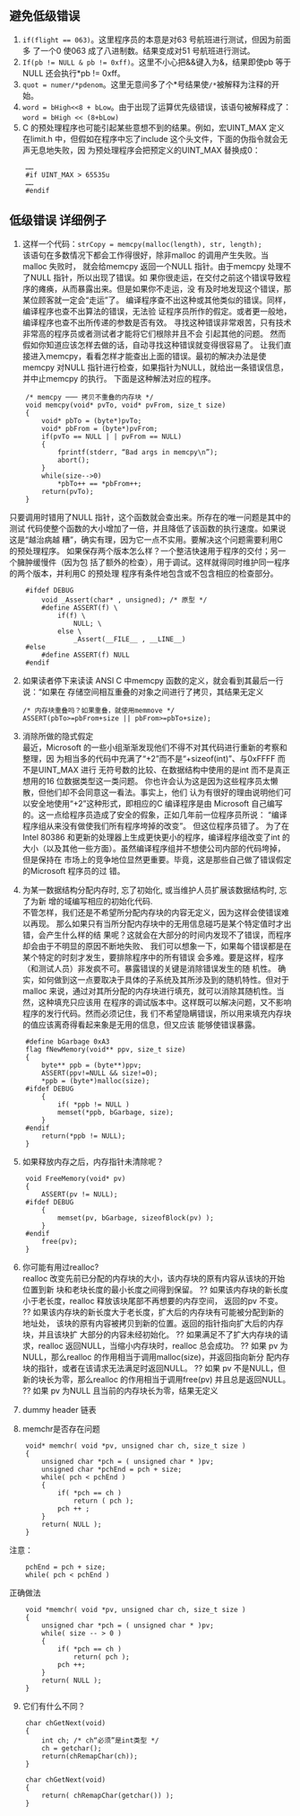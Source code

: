 
避免低级错误
---------------

1. `if(flight == 063)`。这里程序员的本意是对63 号航班进行测试，但因为前面多
了一个0 使063 成了八进制数。结果变成对51 号航班进行测试。
2. `If(pb != NULL & pb != 0xff)`。这里不小心把&&键入为&，结果即使pb 等于NULL
 还会执行*pb != 0xff。
3. `quot = numer/*pdenom`。这里无意间多了个*号结果使`/*`被解释为注释的开始。
4. `word = bHigh<<8 + bLow`。由于出现了运算优先级错误，该语句被解释成了：
`word = bHigh << (8+bLow)`
5. C 的预处理程序也可能引起某些意想不到的结果。例如，宏UINT_MAX 定义在limit.h
中，但假如在程序中忘了include 这个头文件，下面的伪指令就会无声无息地失败，因
为预处理程序会把预定义的UINT_MAX 替换成0：
```
    ……  
    #if UINT_MAX > 65535u  
    ……  
    #endif
```

低级错误 详细例子
---------------

1. 这样一个代码：`strCopy = memcpy(malloc(length), str, length);`  
该语句在多数情况下都会工作得很好，除非malloc 的调用产生失败。当malloc 失败时，
就会给memcpy 返回一个NULL 指针。由于memcpy 处理不了NULL 指针，所以出现了错误。如
果你很走运，在交付之前这个错误导致程序的瘫痪，从而暴露出来。但是如果你不走运，没
有及时地发现这个错误，那某位顾客就一定会“走运”了。
编译程序查不出这种或其他类似的错误。同样，编译程序也查不出算法的错误，无法验
证程序员所作的假定。或者更一般地，编译程序也查不出所传递的参数是否有效。
寻找这种错误非常艰苦，只有技术非常高的程序员或者测试者才能将它们根除并且不会
引起其他的问题。
然而假如你知道应该怎样去做的话，自动寻找这种错误就变得很容易了。
让我们直接进入memcpy，看看怎样才能查出上面的错误。最初的解决办法是使memcpy
对NULL 指针进行检查，如果指针为NULL，就给出一条错误信息，并中止memcpy 的执行。
下面是这种解法对应的程序。
```
    /* memcpy ─── 拷贝不重叠的内存块 */
    void memcpy(void* pvTo, void* pvFrom, size_t size)
    {
        void* pbTo = (byte*)pvTo;
        void* pbFrom = (byte*)pvFrom;
        if(pvTo == NULL | | pvFrom == NULL)
        {
            fprintf(stderr, “Bad args in memcpy\n”);
            abort();
        }
        while(size-->0)
            *pbTo++ == *pbFrom++;
        return(pvTo);
    }
```
只要调用时错用了NULL 指针，这个函数就会查出来。所存在的唯一问题是其中的测试
代码使整个函数的大小增加了一倍，并且降低了该函数的执行速度。如果说这是“越治病越
糟”，确实有理，因为它一点不实用。要解决这个问题需要利用C 的预处理程序。
如果保存两个版本怎么样？一个整洁快速用于程序的交付；另一个臃肿缓慢件（因为包
括了额外的检查），用于调试。这样就得同时维护同一程序的两个版本，并利用C 的预处理
程序有条件地包含或不包含相应的检查部分。
```
    #ifdef DEBUG  
        void _Assert(char* , unsigned); /* 原型 */  
        #define ASSERT(f) \  
            if(f) \  
                NULL; \  
            else \  
                _Assert(__FILE__ , __LINE__)  
    #else  
        #define ASSERT(f) NULL  
    #endif  
```

2. 如果读者停下来读读 ANSI C 中memcpy 函数的定义，就会看到其最后一行说：“如果在
存储空间相互重叠的对象之间进行了拷贝，其结果无定义

    `/* 内存块重叠吗？如果重叠，就使用memmove */`  
    `ASSERT(pbTo>=pbFrom+size || pbFrom>=pbTo+size);`

3. 消除所做的隐式假定  
最近，Microsoft 的一些小组渐渐发现他们不得不对其代码进行重新的考察和整理，因
为相当多的代码中充满了“+2”而不是“+sizeof(int)”、与0xFFFF 而不是UINT_MAX 进行
无符号数的比较、在数据结构中使用的是int 而不是真正想用的16 位数据类型这一类问题。
你也许会认为这是因为这些程序员太懒散，但他们却不会同意这一看法。事实上，他们
认为有很好的理由说明他们可以安全地使用“+2”这种形式，即相应的C 编译程序是由
Microsoft 自己编写的。这一点给程序员造成了安全的假象，正如几年前一位程序员所说：
“编译程序组从来没有做使我们所有程序垮掉的改变”。
但这位程序员错了。
为了在Intel 80386 和更新的处理器上生成更快更小的程序，编译程序组改变了int
的大小（以及其他一些方面）。虽然编译程序组并不想使公司内部的代码垮掉，但是保持在
市场上的竞争地位显然更重要。毕竟，这是那些自己做了错误假定的Microsoft 程序员的过
错。

4. 为某一数据结构分配内存时, 忘了初始化, 或当维护人员扩展该数据结构时, 忘了为新
增的域编写相应的初始化代码.  
不管怎样，我们还是不希望所分配内存块的内容无定义，因为这样会使错误难以再现。
那么如果只有当所分配内存块中的无用信息碰巧是某个特定值时才出错，会产生什么样的结
果呢？这就会在大部分的时间内发现不了错误，而程序却会由于不明显的原因不断地失败、
我们可以想象一下，如果每个错误都是在某个特定的时刻才发生，要排除程序中的所有错误
会多难。要是这样，程序（和测试人员）非发疯不可。暴露错误的关键是消除错误发生的随
机性。
确实，如何做到这一点要取决于具体的子系统及其所涉及到的随机特性。但对于malloc
来说，通过对其所分配的内存块进行填充，就可以消除其随机性。当然，这种填充只应该用
在程序的调试版本中。这样既可以解决问题，又不影响程序的发行代码。然而必须记住，我
们不希望隐瞒错误，所以用来填充内存块的值应该离奇得看起来象是无用的信息，但又应该
能够使错误暴露。
```
    #define bGarbage 0xA3
    flag fNewMemory(void** ppv, size_t size)
    {
        byte** ppb = (byte**)ppv;
        ASSERT(ppv!=NULL && size!=0);
        *ppb = (byte*)malloc(size);
    #ifdef DEBUG
        {
            if( *ppb != NULL )
            memset(*ppb, bGarbage, size);
        }
    #endif
        return(*ppb != NULL);
    }
```

5. 如果释放内存之后，内存指针未清除呢？  
```
    void FreeMemory(void* pv)
    {
        ASSERT(pv != NULL);
    #ifdef DEBUG
        {
            memset(pv, bGarbage, sizeofBlock(pv) );
        }
    #endif
        free(pv);
    }
```

6. 你可能有用过realloc?  
realloc 改变先前已分配的内存块的大小，该内存块的原有内容从该块的开始位置到新
块和老块长度的最小长度之间得到保留。
?? 如果该内存块的新长度小于老长度，realloc 释放该块尾部不再想要的内存空间，
返回的pv 不变。
?? 如果该内存块的新长度大于老长度，扩大后的内存块有可能被分配到新的地址处，
该块的原有内容被拷贝到新的位置。返回的指针指向扩大后的内存块，并且该块扩
大部分的内容未经初始化。
?? 如果满足不了扩大内存块的请求，realloc 返回NULL，当缩小内存块时，realloc
总会成功。
?? 如果 pv 为NULL，那么realloc 的作用相当于调用malloc(size)，并返回指向新分
配内存块的指针，或者在该请求无法满足时返回NULL。
?? 如果 pv 不是NULL，但新的块长为零，那么realloc 的作用相当于调用free(pv)
并且总是返回NULL。
?? 如果 pv 为NULL 且当前的内存块长为零，结果无定义

7. dummy header 链表

8. memchr是否存在问题
```
    void* memchr( void *pv, unsigned char ch, size_t size )
    {
        unsigned char *pch = ( unsigned char * )pv;
        unsigned char *pchEnd = pch + size;
        while( pch < pchEnd )
        {
            if( *pch == ch )
                return ( pch );
            pch ++ ;
        }
        return( NULL );
    }
```
注意：
```
    pchEnd = pch + size;
    while( pch < pchEnd )
```
正确做法
```
    void *memchr( void *pv, unsigned char ch, size_t size )
    {
        unsigned char *pch = ( unsigned char * )pv;
        while( size -- > 0 )
        {
            if( *pch == ch )
                return( pch );
            pch ++;
        }
        return( NULL );
    }
```

9. 它们有什么不同？
```
    char chGetNext(void)
    {
        int ch; /* ch“必须”是int类型 */
        ch = getchar();
        return(chRemapChar(ch));
    }

    char chGetNext(void)
    {
        return( chRemapChar(getchar()) );
    }
```













